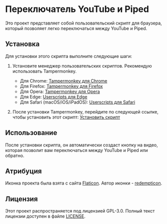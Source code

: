 # Переключатель YouTube и Piped

Это проект представляет собой пользовательский скрипт для браузера, который позволяет легко переключаться между YouTube и Piped.

## Установка

Для установки этого скрипта выполните следующие шаги:

1. Установите менеджер пользовательских скриптов. Рекомендую использовать Tampermonkey.

   - Для Chrome: [Tampermonkey для Chrome](https://chromewebstore.google.com/detail/tampermonkey/dhdgffkkebhmkfjojejmpbldmpobfkfo)
   - Для Firefox: [Tampermonkey для Firefox](https://addons.mozilla.org/en-US/firefox/addon/tampermonkey/)
   - Для Opera: [Tampermonkey для Opera](https://addons.opera.com/en/extensions/details/tampermonkey/)
   - Для Edge: [Userscripts для Edge](https://microsoftedge.microsoft.com/addons/detail/userscripts-for-edge/gijhjkpggfnjjgkjkggcfjjnjjjjjjjj)
   - Для Safari (macOS/iOS/iPadOS): [Userscripts для Safari](https://safari-extensions.apple.com/ru/app/userscripts/)

2. После установки Tampermonkey, перейдите по следующей ссылке, чтобы установить этот скрипт:
   [Установить скрипт](https://raw.githubusercontent.com/ZenonEl/redirect-youtube-to-piped/main/src/index.js)

## Использование

После установки скрипта, он автоматически создаст кнопку на видео, которая позволит вам переключаться между YouTube и Piped или обратно.

## Атрибуция

Иконка проекта была взята с сайта [Flaticon](https://www.flaticon.com/free-icons/redirect). Автор иконки - [redempticon](https://www.flaticon.com/authors/redempticon).

## Лицензия

Этот проект распространяется под лицензией GPL-3.0. Полный текст лицензии доступен в файле [LICENSE](LICENSE).